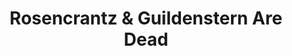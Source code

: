 ---
title: "Rosencrantz & Guildenstern Are Dead"
playwright: Tom Stoppard
season: In House
season_sort: 100
year: "11_12"
period: Autumn
venue:
  - New Theatre
date_start: 13-12-2011
date_end: 16-12-2011

crew:
  - role: Director
    name: Peter Bradley
  - role: Producer
    name: Lawrence Bolton
  - role: Producer
    name: Kathryn Feavers

assets:
  - type: poster
    image: rosencrantz_and_guildenstern_are_dead_poster.jpg
---